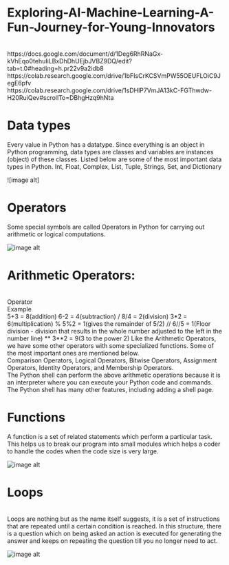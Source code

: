 # Exploring-AI-Machine-Learning-A-Fun-Journey-for-Young-Innovators
<br>
https://docs.google.com/document/d/1Deg6RhRNaGx-kVhEqo0tehuIiLBxDhDhUEjbJVBZ9DQ/edit?tab=t.0#heading=h.pr22v9a2idb8
<br>
https://colab.research.google.com/drive/1bFIsCrKCSVmPW55OEUFLOiC9JegE6pfv
<br>
https://colab.research.google.com/drive/1sDHlP7VmJA13kC-FGThwdw-H20RuiQev#scrollTo=DBhgHzq9hNta

# Data types
Every value in Python has a datatype. Since everything is an object in Python programming, data types are classes and variables are instances (object) of these classes. Listed below are some of the most important data types in Python. Int, Float, Complex, List, Tuple, Strings, Set, and Dictionary

![image alt]
# Operators
Some special symbols are called Operators in Python for carrying out arithmetic or logical computations.

![image alt](https://github.com/didarmurad2019/Exploring-AI-Machine-Learning-A-Fun-Journey-for-Young-Innovators/blob/main/Images/pythonoperatorsdf8a768b4f-1717015101949-compressed.jpg)

# Arithmetic Operators:
<br>
Operator
<br>
Example
<br>
5+3 = 8(addition)
6-2 = 4(subtraction) / 8/4 = 2(division)
3*2 = 6(multiplication) % 5%2 = 1(gives the remainder of 5/2) // 6//5 = 1(Floor division - division that results in the whole number adjusted to the left in the number line) ** 3**2 = 9(3 to the power 2)
Like the Arithmetic Operators, we have some other operators with some specialized functions. Some of the most important ones are mentioned below.
<br>
Comparison Operators, Logical Operators, Bitwise Operators, Assignment Operators, Identity Operators, and Membership Operators.
<br>
​The Python shell can perform the above arithmetic operations because it is an interpreter where you can execute your Python code and commands. The Python shell has many other features, including adding a shell page.

# Functions
A function is a set of related statements which perform a particular task. This helps us to break our program into small modules which helps a coder to handle the codes when the code size is very large.

![image alt](https://github.com/didarmurad2019/Exploring-AI-Machine-Learning-A-Fun-Journey-for-Young-Innovators/blob/main/Images/Function.PNG)

# Loops
<br>
Loops are nothing but as the name itself suggests, it is a set of instructions that are repeated until a certain condition is reached. In this structure, there is a question which on being asked an action is executed for generating the answer and keeps on repeating the question till you no longer need to act.

![image alt](https://github.com/didarmurad2019/Exploring-AI-Machine-Learning-A-Fun-Journey-for-Young-Innovators/blob/main/Images/loop-1717015184529-compressed.jpg)
